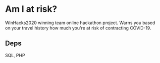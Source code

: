 # Am I at risk?
WinHacks2020 winning team online hackathon project. Warns you based on your travel history how much you're at risk of contracting COViD-19.

## Deps
SQL, PHP
